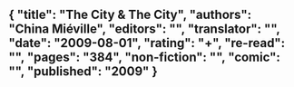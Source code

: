 {
 "title": "The City & The City",
 "authors": "China Miéville",
 "editors": "",
 "translator": "",
 "date": "2009-08-01",
 "rating": "+",
 "re-read": "",
 "pages": "384",
 "non-fiction": "",
 "comic": "",
 "published": "2009"
}
---

